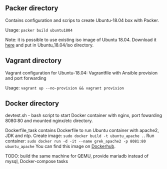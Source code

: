 ## Packer directory

Contains configuration and scrips to create Ubuntu-18.04 box with Packer.

Usage: `packer build ubuntu1804`

Note: it is possible to use existing iso image of Ubuntu 18.04. Download it [here](http://cdimage.ubuntu.com/ubuntu/releases/bionic/release/ubuntu-18.04.5-server-amd64.iso) and put in Ubuntu_18.04/iso directory.


## Vagrant directory

Vagrant configuration for Ubuntu-18.04: Vagrantfile with Ansible provision and port forwarding

Usage: `vagrant up --no-provision && vagrant provision`

## Docker directory

devtest.sh - bash script to start Docker container with nginx, port fowarding 8080:80 and mounted nginx/etc directory.

Dockerfile_task contains Dockerfile to run Ubuntu container with apache2, JDK and ntp.
Create image: `sudo docker build -t ubuntu_apache .`.
Run container: `sudo docker run -d -it --name grek_apache2 -p 8081:80 ubuntu_apache`
You can find this image on [Dockerhub](https://hub.docker.com/r/skeptic2000/ubuntu_apache).


TODO: build the same machine for QEMU, provide mariadb instead of mysql, Docker-compose tasks